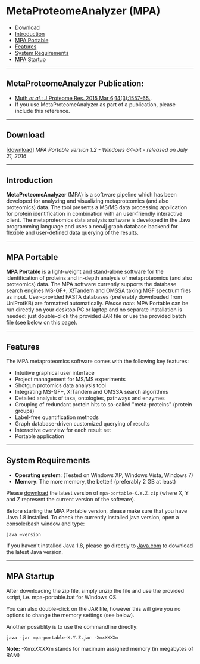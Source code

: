 # MetaProteomeAnalyzer (MPA) #

  * [Download](#download)
  * [Introduction](#introduction)
  * [MPA Portable](#mpa-portable)
  * [Features](#features)
  * [System Requirements](#system-requirements)
  * [MPA Startup](#mpa-startup)

---

## MetaProteomeAnalyzer Publication:
  * [Muth _et al._: J Proteome Res. 2015 Mar 6;14(3):1557-65.](http://www.ncbi.nlm.nih.gov/pubmed/25660940).
  * If you use MetaProteomeAnalyzer as part of a publication, please include this reference.

---

## Download ##

[[download]](http://svn.mpi-magdeburg.mpg.de/MetaProteomeAnalyzer/Download/mpa-portable-1.2.zip)  *MPA Portable version 1.2 - Windows 64-bit - released on July 21, 2016*

---

## Introduction ##

**MetaProteomeAnalyzer** (MPA) is a software pipeline which has been developed for analyzing and visualizing metaproteomics (and also proteomics) data. The tool presents a MS/MS data processing application for protein identification in combination with an user-friendly interactive client. The metaproteomics data analysis software is developed in the Java programming language and uses a neo4j graph database backend for flexible and user-defined data querying of the results.

---

## MPA Portable ##

**MPA Portable** is a light-weight and stand-alone software for the identification of proteins and in-depth analysis of metaproteomics (and also proteomics) data. The MPA software currently supports the database search engines MS-GF+, X!Tandem and OMSSA taking MGF spectrum files as input. User-provided FASTA databases (preferably downloaded from UniProtKB) are formatted automatically.
*Please note:* MPA Portable can be run directly on your desktop PC or laptop and no separate installation is needed: just double-click the provided JAR file or use the provided batch file (see below on this page).

---

## Features ##

The MPA metaproteomics software comes with the following key features:
  * Intuitive graphical user interface
  * Project management for MS/MS experiments
  * Shotgun protomics data analysis tool
  * Integrating MS-GF+, X!Tandem and OMSSA search algorithms
  * Detailed analysis of taxa, ontologies, pathways and enzymes
  * Grouping of redundant protein hits to so-called "meta-proteins" (protein groups)
  * Label-free quantification methods
  * Graph database-driven customized querying of results
  * Interactive overview for each result set
  * Portable application 

---

## System Requirements ##
  * **Operating system**: (Tested on Windows XP, Windows Vista, Windows 7)
  * **Memory**: The more memory, the better! (preferably 2 GB at least)

Please [download](http://svn.mpi-magdeburg.mpg.de/MetaProteomeAnalyzer/Download/mpa-portable-1.2.zip) the latest version of `mpa-portable-X.Y.Z.zip` (where X, Y and Z represent the current version of the software).

Before starting the MPA Portable version, please make sure that you have Java 1.8 installed. To check the currently installed java version, open a console/bash window and type:
```
java –version
```

If you haven't installed Java 1.8, please go directly to
[Java.com](http://www.java.com/download/) to download the latest Java version.

---

## MPA Startup ##
After downloading the zip file, simply unzip the file and use the provided script, i.e. mpa-portable.bat for Windows OS.

You can also double-click on the JAR file, however this will give you no options to change the memory settings (see below).

Another possiblity is to use the commandline directly:
```
java -jar mpa-portable-X.Y.Z.jar -XmxXXXXm 
```
**Note:** -Xmx*XXXX*m stands for maximum assigned memory (in megabytes of RAM)

